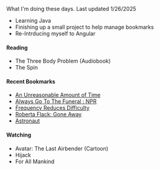 What I'm doing these days. Last updated 1/26/2025

- Learning Java
- Finishing up a small project to help manage bookmarks
- Re-Intrducing myself to Angular

#### Reading
- The Three Body Problem (Audiobook)
- The Spin

#### Recent Bookmarks
- [ An Unreasonable Amount of Time ]( https://allenpike.com/2024/an-unreasonable-amount-of-time )
- [ Always Go To The Funeral : NPR ]( https://www.npr.org/2005/08/08/4785079/always-go-to-the-funeral )
- [ Frequency Reduces Difficulty ]( https://martinfowler.com/bliki/FrequencyReducesDifficulty.html )
- [ Roberta Flack: Gone Away ]( https://magazine.waxpoetics.com/rediscovery/roberta-flack-gone-away/ )
- [ Astronaut ]( http://astronaut.io/ )

#### Watching
- Avatar: The Last Airbender (Cartoon)
- Hijack
- For All Mankind